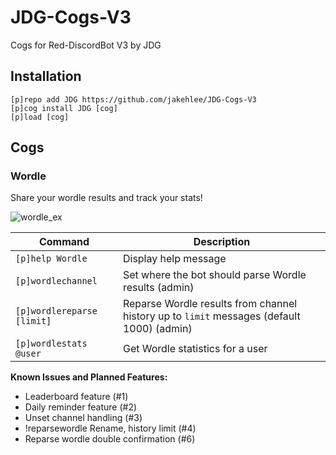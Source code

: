 # JDG-Cogs-V3
Cogs for Red-DiscordBot V3 by JDG

## Installation
```
[p]repo add JDG https://github.com/jakehlee/JDG-Cogs-V3
[p]cog install JDG [cog]
[p]load [cog]
```

## Cogs

### Wordle
Share your wordle results and track your stats!

![wordle_ex](https://user-images.githubusercontent.com/1744665/150012016-efcc2ce3-8e9a-4030-a49d-e6744465ac5b.PNG)

| Command | Description |
| -- | -- |
| `[p]help Wordle` |  Display help message |
| `[p]wordlechannel` | Set where the bot should parse Wordle results (admin) |
| `[p]wordlereparse [limit]` | Reparse Wordle results from channel history up to `limit` messages (default 1000) (admin)|
| `[p]wordlestats @user` | Get Wordle statistics for a user |

**Known Issues and Planned Features:**

- Leaderboard feature (#1)
- Daily reminder feature (#2)
- Unset channel handling (#3)
- !reparsewordle Rename, history limit (#4)
- Reparse wordle double confirmation (#6)

